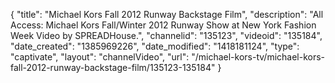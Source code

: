 {
    "title": "Michael Kors Fall 2012 Runway Backstage Film",
    "description": "All Access: Michael Kors Fall\/Winter 2012 Runway Show at New York Fashion Week Video by SPREADHouse.",
    "channelid": "135123",
    "videoid": "135184",
    "date_created": "1385969226",
    "date_modified": "1418181124",
    "type": "captivate",
    "layout": "channelVideo",
    "url": "\/michael-kors-tv\/michael-kors-fall-2012-runway-backstage-film\/135123-135184"
}